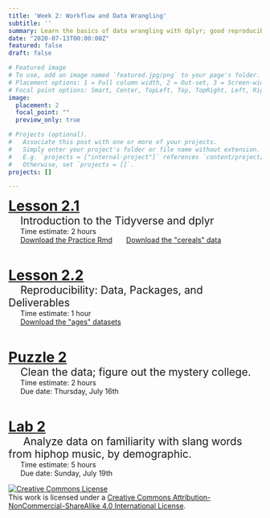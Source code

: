 ```yaml
---
title: 'Week 2: Workflow and Data Wrangling'
subtitle: ''
summary: Learn the basics of data wrangling with dplyr; good reproducibility habits.
date: "2020-07-13T00:00:00Z"
featured: false
draft: false

# Featured image
# To use, add an image named `featured.jpg/png` to your page's folder.
# Placement options: 1 = Full column width, 2 = Out-set, 3 = Screen-width
# Focal point options: Smart, Center, TopLeft, Top, TopRight, Left, Right, BottomLeft, Bottom, BottomRight
image:
  placement: 2
  focal_point: ""
  preview_only: true

# Projects (optional).
#   Associate this post with one or more of your projects.
#   Simply enter your project's folder or file name without extension.
#   E.g. `projects = ["internal-project"]` references `content/project/deep-learning/index.md`.
#   Otherwise, set `projects = []`.
projects: []

---
```


<p>
<div style="font-size:200%">
<i class="fas fa-chalkboard-teacher"></i> <a href = "/coursework/Tidyverse_dplyr.html"><b>Lesson 2.1</b> 
</a>
</div>
<div style="font-size:150%">
&nbsp; &nbsp;  Introduction to the Tidyverse and dplyr </a>
</div>
&nbsp; &nbsp; &nbsp; Time estimate: 2 hours
<br>
&nbsp; &nbsp; &nbsp; <a href = "/coursework/Practice.Rmd" download>Download the Practice Rmd</a>
&nbsp; &nbsp; &nbsp; <a href = "/coursework/cereals.csv" download>Download the "cereals" data</a>
</p>

<br>

<p>
<div style="font-size:200%">
<i class="fas fa-chalkboard-teacher"></i> <a href = "/coursework/Directories_Data_Deliverables.html"><b>Lesson 2.2</b>
</a>
</div>
<div style="font-size:150%">
&nbsp; &nbsp;  Reproducibility: Data, Packages, and Deliverables
</div>
&nbsp; &nbsp; &nbsp; Time estimate: 1 hour
<br>
&nbsp; &nbsp; &nbsp; <a href = "/coursework/Ages_Data/" downlaod>Download the "ages" datasets</a>
</p>

<br>

<p>
<div style="font-size:200%">
<i class="fas fa-puzzle-piece"></i> <a href = "/pas/PA_2-dplyr.html"><b>Puzzle 2</b> 
</a>
</div>
<div style="font-size:150%">
&nbsp; &nbsp;   
Clean the data; figure out the mystery college.
</div>
&nbsp; &nbsp; &nbsp;  Time estimate: 2 hours
<br>
&nbsp; &nbsp; &nbsp;  Due date: Thursday, July 16th
</p>

<br>

<p>
<div style="font-size:200%">
<i class="fas fa-laptop-code"></i> <a href = "/labs/Lab_2-dplyr-HipHop.html"><b>Lab 2</b> 
</a>
</div>
<div style="font-size:150%">
&nbsp; &nbsp;&nbsp;  
Analyze data on familiarity with slang words from hiphop music, by demographic.
</div>
&nbsp; &nbsp;  &nbsp; Time estimate: 5 hours
<br>
&nbsp; &nbsp; &nbsp; Due date: Sunday, July 19th
</p>

<a rel="license" href="http://creativecommons.org/licenses/by-nc-sa/4.0/"><img alt="Creative Commons License" style="border-width:0" src="https://i.creativecommons.org/l/by-nc-sa/4.0/88x31.png" /></a><br />This work is licensed under a <a rel="license" href="http://creativecommons.org/licenses/by-nc-sa/4.0/">Creative Commons Attribution-NonCommercial-ShareAlike 4.0 International License</a>.

